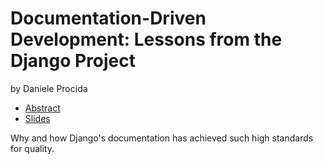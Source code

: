 # Documentation-Driven Development: Lessons from the Django Project

by Daniele Procida

- [Abstract](https://us.pycon.org/2016/schedule/presentation/2089/)
- [Slides](https://speakerdeck.com/evildmp/documentation-driven-development)

Why and how Django's documentation has achieved such high standards for quality.

